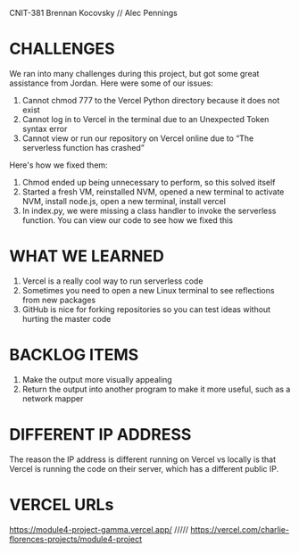 CNIT-381
Brennan Kocovsky // Alec Pennings

# CHALLENGES
We ran into many challenges during this project, but got some great assistance from Jordan. Here were some of our issues:
1.	Cannot chmod 777 to the Vercel Python directory because it does not exist
2.	Cannot log in to Vercel in the terminal due to an Unexpected Token syntax error
3.	Cannot view or run our repository on Vercel online due to “The serverless function has crashed”

Here's how we fixed them:
1. Chmod ended up being unnecessary to perform, so this solved itself
2. Started a fresh VM, reinstalled NVM, opened a new terminal to activate NVM, install node.js, open a new terminal, install vercel
3. In index.py, we were missing a class handler to invoke the serverless function. You can view our code to see how we fixed this

# WHAT WE LEARNED
1. Vercel is a really cool way to run serverless code
2. Sometimes you need to open a new Linux terminal to see reflections from new packages
3. GitHub is nice for forking repositories so you can test ideas without hurting the master code

# BACKLOG ITEMS
1. Make the output more visually appealing
2. Return the output into another program to make it more useful, such as a network mapper

# DIFFERENT IP ADDRESS
The reason the IP address is different running on Vercel vs locally is that Vercel is running the code on their server, which has a different public IP.

# VERCEL URLs
https://module4-project-gamma.vercel.app/
/////
https://vercel.com/charlie-florences-projects/module4-project
